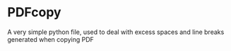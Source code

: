 # PDFcopy
A very simple python file, used to deal with excess spaces and line breaks generated when copying PDF
